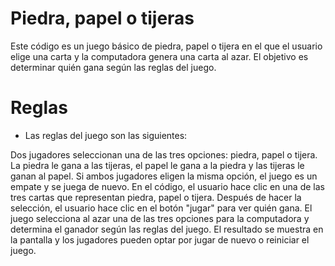 # Piedra, papel o tijeras

Este código es un juego básico de piedra, papel o tijera en el que el usuario elige una carta y la computadora genera una carta al azar. El objetivo es determinar quién gana según las reglas del juego.

# Reglas

- Las reglas del juego son las siguientes:

Dos jugadores seleccionan una de las tres opciones: piedra, papel o tijera.
La piedra le gana a las tijeras, el papel le gana a la piedra y las tijeras le ganan al papel.
Si ambos jugadores eligen la misma opción, el juego es un empate y se juega de nuevo.
En el código, el usuario hace clic en una de las tres cartas que representan piedra, papel o tijera. Después de hacer la selección, el usuario hace clic en el botón "jugar" para ver quién gana. El juego selecciona al azar una de las tres opciones para la computadora y determina el ganador según las reglas del juego. El resultado se muestra en la pantalla y los jugadores pueden optar por jugar de nuevo o reiniciar el juego.
